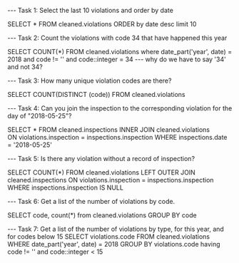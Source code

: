--- Task 1: Select the last 10 violations and order by date

SELECT * 
FROM cleaned.violations 
ORDER by date desc 
limit 10
 
--- Task 2: Count the violations with code 34 that have happened this year
 
SELECT COUNT(*) 
FROM cleaned.violations 
where date_part('year', date) = 2018 and code != '' and code::integer = 34 --- why do we have to say '34' and not 34?
  
--- Task 3: How many unique violation codes are there?

SELECT COUNT(DISTINCT (code)) 
FROM cleaned.violations 


--- Task 4:  Can you join the inspection to the corresponding violation for the day of "2018-05-25"?

SELECT * 
FROM cleaned.inspections
INNER JOIN cleaned.violations   
ON violations.inspection = inspections.inspection
WHERE inspections.date = '2018-05-25'

--- Task 5:  Is there any violation without a record of inspection?

SELECT COUNT(*) 
FROM cleaned.violations 
LEFT OUTER JOIN cleaned.inspections ON violations.inspection = inspections.inspection 
WHERE inspections.inspection IS NULL

--- Task 6:  Get a list of the number of violations by code.

SELECT code, count(*) 
from cleaned.violations 
GROUP BY code

--- Task 7:	 Get a list of the number of violations by type, for this year, and for codes below 15
SELECT violations.code 
FROM cleaned.violations  
WHERE date_part('year', date) = 2018 
GROUP BY violations.code 
having code != '' and code::integer < 15



